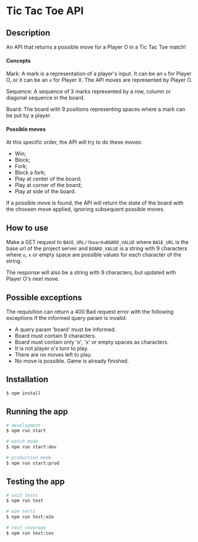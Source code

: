 # Tic Tac Toe API

## Description

An API that returns a possible move for a Player O in a Tic Tac Toe match!

#### Concepts

Mark: A mark is a representation of a player's input. It can be an `o` for Player O, or it can be an `x` for Player X. The API moves are represented by Player O.

Sequence: A sequence of 3 marks represented by a row, column or diagonal sequence in the board.

Board: The board with 9 positions representing spaces where a mark can be put by a player.

#### Possible moves

At this specific order, the API will try to do these moves:

- Win;
- Block;
- Fork;
- Block a fork;
- Play at center of the board;
- Play at corner of the board;
- Play at side of the board.

If a possible move is found, the API will return the state of the board with the choosen move applied, ignoring subsequent possible moves.

## How to use

Make a GET request to `BASE_URL/?board=BOARD_VALUE` where `BASE_URL` is the base url of the project server and `BOARD_VALUE` is a string with 9 characters where `o`, `x` or empty space are possible values for each character of the string.

The response will also be a string with 9 characters, but updated with Player O's next move.

## Possible exceptions

The requisition can return a 400 Bad request error with the following exceptions if the informed query param is invalid:

- A query param 'board' must be informed.
- Board must contain 9 characters.
- Board must contain only 'o', 'x' or empty spaces as characters.
- It is not player o's turn to play.
- There are no moves left to play.
- No move is possible. Game is already finished.

## Installation

```bash
$ npm install
```

## Running the app

```bash
# development
$ npm run start

# watch mode
$ npm run start:dev

# production mode
$ npm run start:prod
```

## Testing the app

```bash
# unit tests
$ npm run test

# e2e tests
$ npm run test:e2e

# test coverage
$ npm run test:cov
```

